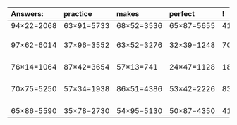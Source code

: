 | Answers: | practice | makes | perfect | ! |
| :--- | :--- | :--- | :--- | :--- |
| 94×22=2068 | 63×91=5733 | 68×52=3536 | 65×87=5655 | 41×30=1230 | 
|   |   |   |   |   | 
|   |   |   |   |   | 
|   |   |   |   |   | 
| 97×62=6014 | 37×96=3552 | 63×52=3276 | 32×39=1248 | 70×52=3640 | 
|   |   |   |   |   | 
|   |   |   |   |   | 
|   |   |   |   |   | 
|   |   |   |   |   | 
| 76×14=1064 | 87×42=3654 | 57×13=741 | 24×47=1128 | 18×64=1152 | 
|   |   |   |   |   | 
|   |   |   |   |   | 
|   |   |   |   |   | 
|   |   |   |   |   | 
| 70×75=5250 | 57×34=1938 | 86×51=4386 | 53×42=2226 | 83×68=5644 | 
|   |   |   |   |   | 
|   |   |   |   |   | 
|   |   |   |   |   | 
|   |   |   |   |   | 
| 65×86=5590 | 35×78=2730 | 54×95=5130 | 50×87=4350 | 41×99=4059 | 
